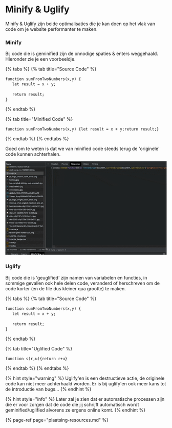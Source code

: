 # Minify & Uglify

Minify & Uglify zijn beide optimalisaties die je kan doen op het vlak van code om je website performanter te maken.

### Minify

Bij code die is geminified zijn de onnodige spaties & enters weggehaald. Hieronder zie je een voorbeeldje.

{% tabs %}
{% tab title="Source Code" %}
```text
function sumFromTwoNumbers(x,y) {
   let result = x + y;
   
   return result;
} 
```
{% endtab %}

{% tab title="Minified Code" %}
```text
function sumFromTwoNumbers(x,y) {let result = x + y;return result;} 
```
{% endtab %}
{% endtabs %}

Goed om te weten is dat we van minified code steeds terug de 'originele' code kunnen achterhalen.

![Minified code leesbaarder maken m.b.h.v Chrome Dev Tools](../.gitbook/assets/screenshot-20-09-2021at-18.19.10.gif)

### Uglify

Bij code die is 'geuglified' zijn namen van variabelen en functies, in sommige gevallen ook hele delen code, veranderd of herschreven om de code korter \(en de file dus kleiner qua grootte\) te maken.

{% tabs %}
{% tab title="Source Code" %}
```text
function sumFromTwoNumbers(x,y) {
   let result = x + y;
   
   return result;
} 
```
{% endtab %}

{% tab title="Uglified Code" %}
```text
function s(r,u){return r+u}
```
{% endtab %}
{% endtabs %}

{% hint style="warning" %}
Uglify'en is een destructieve actie, de originele code kan niet meer achterhaald worden. Er is bij uglify'en ook meer kans tot de introductie van bugs...
{% endhint %}

{% hint style="info" %}
Later zal je zien dat er automatische processen zijn die er voor zorgen dat de code die jij schrijft automatisch wordt geminified/uglified alvorens ze ergens online komt.
{% endhint %}



{% page-ref page="plaatsing-resources.md" %}



